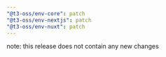 ```yaml
---
"@t3-oss/env-core": patch
"@t3-oss/env-nextjs": patch
"@t3-oss/env-nuxt": patch
---
```


note: this release does not contain any new changes
